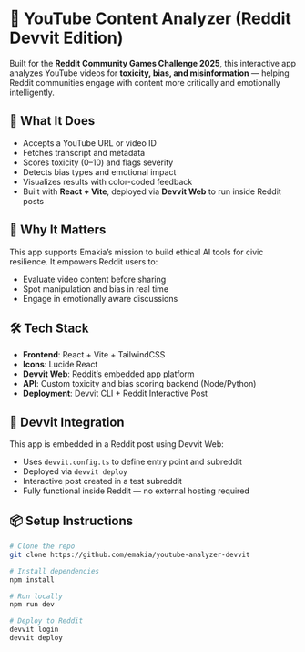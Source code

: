
# 🎥 YouTube Content Analyzer (Reddit Devvit Edition)

Built for the **Reddit Community Games Challenge 2025**, this interactive app analyzes YouTube videos for **toxicity, bias, and misinformation** — helping Reddit communities engage with content more critically and emotionally intelligently.

## 🚀 What It Does

- Accepts a YouTube URL or video ID
- Fetches transcript and metadata
- Scores toxicity (0–10) and flags severity
- Detects bias types and emotional impact
- Visualizes results with color-coded feedback
- Built with **React + Vite**, deployed via **Devvit Web** to run inside Reddit posts

## 🧠 Why It Matters

This app supports Emakia’s mission to build ethical AI tools for civic resilience. It empowers Reddit users to:
- Evaluate video content before sharing
- Spot manipulation and bias in real time
- Engage in emotionally aware discussions

## 🛠️ Tech Stack

- **Frontend**: React + Vite + TailwindCSS
- **Icons**: Lucide React
- **Devvit Web**: Reddit’s embedded app platform
- **API**: Custom toxicity and bias scoring backend (Node/Python)
- **Deployment**: Devvit CLI + Reddit Interactive Post

## 🧩 Devvit Integration

This app is embedded in a Reddit post using Devvit Web:

- Uses `devvit.config.ts` to define entry point and subreddit
- Deployed via `devvit deploy`
- Interactive post created in a test subreddit
- Fully functional inside Reddit — no external hosting required

## 📦 Setup Instructions

```bash
# Clone the repo
git clone https://github.com/emakia/youtube-analyzer-devvit

# Install dependencies
npm install

# Run locally
npm run dev

# Deploy to Reddit
devvit login
devvit deploy
